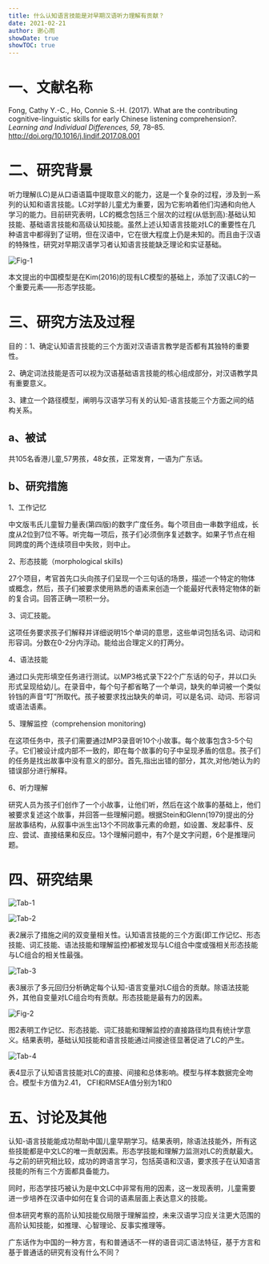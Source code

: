```yaml
---
title: 什么认知语言技能是对早期汉语听力理解有贡献？
date: 2021-02-21
author: 谢心雨
showDate: true
showTOC: true
---
```


# 一、文献名称

Fong, Cathy Y.-C., Ho, Connie S.-H. (2017). What are the contributing cognitive-linguistic skills for early Chinese listening comprehension?. *Learning and Individual Differences, 59,* 78–85. http://doi.org/10.1016/j.lindif.2017.08.001

# 二、研究背景

​		听力理解(LC)是从口语语篇中提取意义的能力，这是一个复杂的过程，涉及到一系列的认知和语言技能。LC对学龄儿童尤为重要，因为它影响着他们沟通和向他人学习的能力。目前研究表明，LC的概念包括三个层次的过程(从低到高):基础认知技能、基础语言技能和高级认知技能。虽然上述认知语言技能对LC的重要性在几种语言中都得到了证明，但在汉语中，它在很大程度上仍是未知的。而且由于汉语的特殊性，研究对早期汉语学习者认知语言技能缺乏理论和实证基础。

![Fig-1]()

本文提出的中国模型是在Kim(2016)的现有LC模型的基础上，添加了汉语LC的一个重要元素——形态学技能。

# 三、研究方法及过程

目的：1、确定认知语言技能的三个方面对汉语语言教学是否都有其独特的重要性。

2、确定词法技能是否可以视为汉语基础语言技能的核心组成部分，对汉语教学具有重要意义。

3、建立一个路径模型，阐明与汉语学习有关的认知-语言技能三个方面之间的结构关系。

## a、被试

共105名香港儿童,57男孩，48女孩，正常发育，一语为广东话。

## b、研究措施

1、工作记忆

中文版韦氏儿童智力量表(第四版)的数字广度任务。每个项目由一串数字组成，长度从2位到7位不等。听完每一项后，孩子们必须倒序复述数字。如果子节点在相同跨度的两个连续项目中失败，则中止。

2、形态技能（morphological skills)

27个项目，考官首先口头向孩子们呈现一个三句话的场景，描述一个特定的物体或概念，然后，孩子们被要求使用熟悉的语素来创造一个能最好代表特定物体的新的复合词。回答正确一项积一分。

3、词汇技能。

这项任务要求孩子们解释并详细说明15个单词的意思，这些单词包括名词、动词和形容词。分数在0-2分内浮动。能给出合理定义的打两分。

4、语法技能

通过口头完形填空任务进行测试。以MP3格式录下22个广东话的句子，并以口头形式呈现给幼儿。在录音中，每个句子都省略了一个单词，缺失的单词被一个类似铃铛的声音“叮”所取代。孩子被要求找出缺失的单词，可以是名词、动词、形容词或语法语素。

5、理解监控（comprehension monitoring)

在这项任务中，孩子们需要通过MP3录音听10个小故事。每个故事包含3-5个句子。它们被设计成内部不一致的，即在每个故事的句子中呈现矛盾的信息。孩子们的任务是找出故事中没有意义的部分。首先,指出出错的部分，其次,对他/她认为的错误部分进行解释。

6、听力理解

研究人员为孩子们创作了一个小故事，让他们听，然后在这个故事的基础上，他们被要求复述这个故事，并回答一些理解问题。根据Stein和Glenn(1979)提出的分层故事结构，从叙事中派生出13个不同故事元素的命题，如设置、发起事件、反应、尝试、直接结果和反应。13个理解问题中，有7个是文字问题，6个是推理问题。

# 四、研究结果

![Tab-1]()

![Tab-2]()

表2展示了措施之间的双变量相关性。认知语言技能的三个方面(即工作记忆、形态技能、词汇技能、语法技能和理解监控)都被发现与LC组合中度或强相关形态技能与LC组合的相关性最强。

![Tab-3]()

表3展示了多元回归分析确定每个认知-语言变量对LC组合的贡献。除语法技能外，其他自变量对LC组合均有贡献。形态技能是最有力的因素。

![Fig-2]()

图2表明工作记忆、形态技能、词汇技能和理解监控的直接路径均具有统计学意义。结果表明，基础认知技能和语言技能通过间接途径显著促进了LC的产生。

![Tab-4]()

表4显示了认知语言技能对LC的直接、间接和总体影响。模型与样本数据完全吻合。模型卡方值为2.41， CFI和RMSEA值分别为1和0

# 五、讨论及其他

认知-语言技能能成功帮助中国儿童早期学习。结果表明，除语法技能外，所有这些技能都是中文LC的唯一贡献因素。形态学技能和理解力监测对LC的贡献最大。与之前的研究相比较，成功的跨语言学习，包括英语和汉语，要求孩子在认知语言技能的所有三个方面都具备能力。

同时，形态学技巧被认为是中文LC中非常有用的因素，这一发现表明，儿童需要进一步培养在汉语中如何在复合词的语素层面上表达意义的技能。

但本研究考察的高阶认知技能仅局限于理解监控，未来汉语学习应关注更大范围的高阶认知技能，如推理、心智理论、反事实推理等。

广东话作为中国的一种方言，有和普通话不一样的语音词汇语法特征，基于方言和基于普通话的研究有没有什么不同？